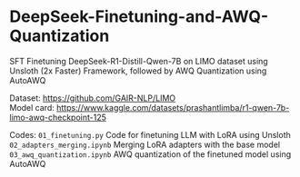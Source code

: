 # DeepSeek-Finetuning-and-AWQ-Quantization

SFT Finetuning DeepSeek-R1-Distill-Qwen-7B on LIMO dataset using Unsloth (2x Faster) Framework, followed by AWQ Quantization using AutoAWQ

Dataset: https://github.com/GAIR-NLP/LIMO  
Model card: https://www.kaggle.com/datasets/prashantlimba/r1-qwen-7b-limo-awq-checkpoint-125

Codes:
`01_finetuning.py` Code for finetuning LLM with LoRA using Unsloth  
`02_adapters_merging.ipynb` Merging LoRA adapters with the base model  
`03_awq_quantization.ipynb` AWQ quantization of the finetuned model using AutoAWQ  
